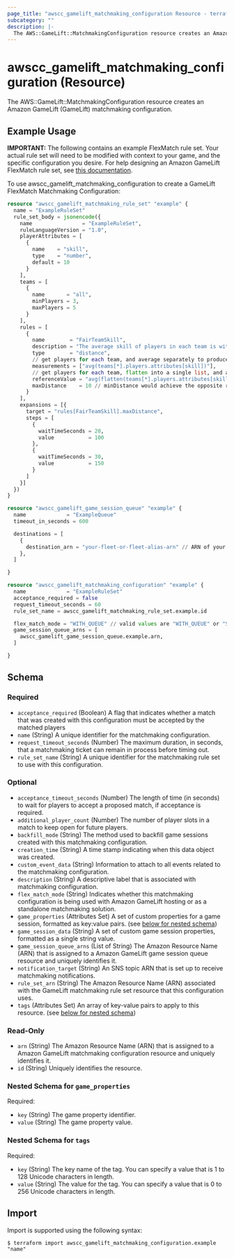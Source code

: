 ```yaml
---
page_title: "awscc_gamelift_matchmaking_configuration Resource - terraform-provider-awscc"
subcategory: ""
description: |-
  The AWS::GameLift::MatchmakingConfiguration resource creates an Amazon GameLift (GameLift) matchmaking configuration.
---
```


# awscc_gamelift_matchmaking_configuration (Resource)

The AWS::GameLift::MatchmakingConfiguration resource creates an Amazon GameLift (GameLift) matchmaking configuration.

## Example Usage

**IMPORTANT:** The following contains an example FlexMatch rule set. Your actual rule set will need to be modified with context to your game, and the specific configuration you desire. For help designing an Amazon GameLift FlexMatch rule set, see [this documentation](https://docs.aws.amazon.com/gamelift/latest/flexmatchguide/match-design-ruleset.html).

To use awscc_gamelift_matchmaking_configuration to create a GameLift FlexMatch Matchmaking Configuration:
```terraform
resource "awscc_gamelift_matchmaking_rule_set" "example" {
  name = "ExampleRuleSet"
  rule_set_body = jsonencode({
    name                = "ExampleRuleSet",
    ruleLanguageVersion = "1.0",
    playerAttributes = [
      {
        name    = "skill",
        type    = "number",
        default = 10
      }
    ],
    teams = [
      {
        name       = "all",
        minPlayers = 3,
        maxPlayers = 5
      }
    ],
    rules = [
      {
        name        = "FairTeamSkill",
        description = "The average skill of players in each team is within 10 points from the average skill of players in the match",
        type        = "distance",
        // get players for each team, and average separately to produce list of 3
        measurements = ["avg(teams[*].players.attributes[skill])"],
        // get players for each team, flatten into a single list, and average to produce overall average
        referenceValue = "avg(flatten(teams[*].players.attributes[skill]))",
        maxDistance    = 10 // minDistance would achieve the opposite result
      }
    ],
    expansions = [{
      target = "rules[FairTeamSkill].maxDistance",
      steps = [
        {
          waitTimeSeconds = 20,
          value           = 100
        },
        {
          waitTimeSeconds = 30,
          value           = 150
        }
      ]
    }]
  })
}

resource "awscc_gamelift_game_session_queue" "example" {
  name             = "ExampleQueue"
  timeout_in_seconds = 600

  destinations = [
    {
      destination_arn = "your-fleet-or-fleet-alias-arn" // ARN of your Fleet or Fleet Alias
    },
  ]

}

resource "awscc_gamelift_matchmaking_configuration" "example" {
  name             = "ExampleRuleSet"
  acceptance_required = false
  request_timeout_seconds = 60
  rule_set_name = awscc_gamelift_matchmaking_rule_set.example.id

  flex_match_mode = "WITH_QUEUE" // valid values are "WITH_QUEUE" or "STANDALONE"
  game_session_queue_arns = [
    awscc_gamelift_game_session_queue.example.arn,
  ]

}
```

<!-- schema generated by tfplugindocs -->
## Schema

### Required

- `acceptance_required` (Boolean) A flag that indicates whether a match that was created with this configuration must be accepted by the matched players
- `name` (String) A unique identifier for the matchmaking configuration.
- `request_timeout_seconds` (Number) The maximum duration, in seconds, that a matchmaking ticket can remain in process before timing out.
- `rule_set_name` (String) A unique identifier for the matchmaking rule set to use with this configuration.

### Optional

- `acceptance_timeout_seconds` (Number) The length of time (in seconds) to wait for players to accept a proposed match, if acceptance is required.
- `additional_player_count` (Number) The number of player slots in a match to keep open for future players.
- `backfill_mode` (String) The method used to backfill game sessions created with this matchmaking configuration.
- `creation_time` (String) A time stamp indicating when this data object was created.
- `custom_event_data` (String) Information to attach to all events related to the matchmaking configuration.
- `description` (String) A descriptive label that is associated with matchmaking configuration.
- `flex_match_mode` (String) Indicates whether this matchmaking configuration is being used with Amazon GameLift hosting or as a standalone matchmaking solution.
- `game_properties` (Attributes Set) A set of custom properties for a game session, formatted as key:value pairs. (see [below for nested schema](#nestedatt--game_properties))
- `game_session_data` (String) A set of custom game session properties, formatted as a single string value.
- `game_session_queue_arns` (List of String) The Amazon Resource Name (ARN) that is assigned to a Amazon GameLift game session queue resource and uniquely identifies it.
- `notification_target` (String) An SNS topic ARN that is set up to receive matchmaking notifications.
- `rule_set_arn` (String) The Amazon Resource Name (ARN) associated with the GameLift matchmaking rule set resource that this configuration uses.
- `tags` (Attributes Set) An array of key-value pairs to apply to this resource. (see [below for nested schema](#nestedatt--tags))

### Read-Only

- `arn` (String) The Amazon Resource Name (ARN) that is assigned to a Amazon GameLift matchmaking configuration resource and uniquely identifies it.
- `id` (String) Uniquely identifies the resource.

<a id="nestedatt--game_properties"></a>
### Nested Schema for `game_properties`

Required:

- `key` (String) The game property identifier.
- `value` (String) The game property value.


<a id="nestedatt--tags"></a>
### Nested Schema for `tags`

Required:

- `key` (String) The key name of the tag. You can specify a value that is 1 to 128 Unicode characters in length.
- `value` (String) The value for the tag. You can specify a value that is 0 to 256 Unicode characters in length.

## Import

Import is supported using the following syntax:

```shell
$ terraform import awscc_gamelift_matchmaking_configuration.example "name"
```
